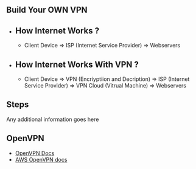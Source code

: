 
## Build Your OWN VPN

- How Internet Works ?
  -
  - Client Device => ISP (Internet Service Provider) => Webservers 


- How Internet Works With VPN ?
  -
  - Client Device => VPN (Encriyptiion and Decription) => ISP (Internet Service Provider) => VPN Cloud (Vitrual Machine) => Webservers 



## Steps

Any additional information goes here


## OpenVPN

 - [OpenVPN Docs](https://openvpn.net/as-docs/general.html)
 - [AWS OpenVPN docs](https://openvpn.net/as-docs/aws-tiered.html#additional-security-steps-you-can-take-after-installation-76632)